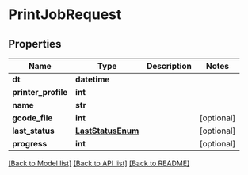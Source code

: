 # PrintJobRequest

## Properties
Name | Type | Description | Notes
------------ | ------------- | ------------- | -------------
**dt** | **datetime** |  | 
**printer_profile** | **int** |  | 
**name** | **str** |  | 
**gcode_file** | **int** |  | [optional] 
**last_status** | [**LastStatusEnum**](LastStatusEnum.md) |  | [optional] 
**progress** | **int** |  | [optional] 

[[Back to Model list]](../README.md#documentation-for-models) [[Back to API list]](../README.md#documentation-for-api-endpoints) [[Back to README]](../README.md)


